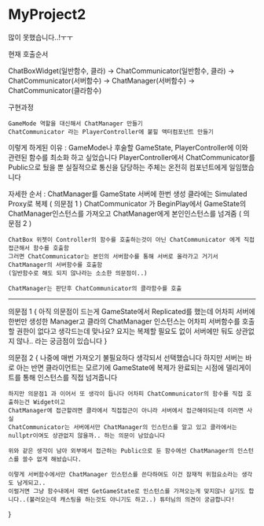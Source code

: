 # MyProject2
 
 많이 못했습니다..!ㅜㅜ

현재 호출순서

ChatBoxWidget(일반함수, 클라) -> ChatCommunicator(일반함수, 클라) -> ChatCommunicator(서버함수) -> 
ChatManager(서버함수) -> ChatCommunicator(클라함수)

구현과정

    GameMode 역할을 대신해서 ChatManager 만들기
    ChatCommunicator 라는 PlayerController에 붙힐 액터컴포넌트 만들기

이렇게 하게된 이유 :
    GameMode나 후술할 GameState, PlayerController에 이와 관련된 함수를 최소화 하고 싶었습니다
    PlayerController에서 ChatCommunicator를 Public으로 뒀을 뿐 실질적으로 통신을 담당하는 주체는 온전히 컴포넌트에게 일임했습니다

자세한 순서 :
    ChatManager를 GameState 서버에 한번 생성 클라에는 Simulated Proxy로 복제 ( 의문점 1 )
    ChatCommunicator 가 BeginPlay에서 GameState의 ChatManager인스턴스를 가져오고 ChatManager에게 본인인스턴스를 넘겨줌
    ( 의문점 2 )
 
    ChatBox 위젯이 Controller의 함수를 호출하는것이 아닌 ChatCommunicator 에게 직접 접근해서 함수를 호출함
    그러면 ChatCommunicator는 본인의 서버함수를 통해 서버로 올라가고 거기서 ChatManager의 서버함수를 호출함
    (일반함수로 해도 되지 않나라는 소소한 의문점이..)

    ChatManager는 판단후 ChatCommunicator의 클라함수를 호출
    
-----------------------------------
 의문점 1 
 {
    아직 의문점이 드는게 GameState에서 Replicated를 했는데 어차피 서버에 한번만 생성한 Manager고
    클라의 ChatManager 인스턴스는 어차피 서버함수를 호출할 권한이 없다고 생각드는데 맞나요? 
    요지는 복제할 필요도 없이 서버에만 둬도 상관없지 않나.. 라는 궁금점이 있습니다 
 }
 
 의문점 2
 {
    나중에 매번 가져오기 불필요하다 생각되서 선택했습니다
    하지만 서버는 바로 아는 반면 클라이언트는 모르기에 GameState에 복제가 완료되는 시점에 델리게이트를 통해 인스턴스를 직접 넘겨줍니다

    하지만 의문점1 과 이어서 또 생각이 듭니다 어차피 ChatCommunicator의 함수를 직접 호출하는건 Widget이고
    ChatManager에 접근할려면 클라에서 직접접근이 아니라 서버에서 접근해야되는데 이러면 사실
    ChatCommunicator는 서버에서만 ChatManager의 인스턴스를 알고 있고 클라에서는 nullptr이여도 상관없지 않을까.. 하는 의문이 남았습니다

    위와 같은 생각이 남아 외부에서 접근하는 Public으로 둔 함수에선 ChatManager의 인스턴스를 쓸수 없게 해놨습니다.

    이렇게 서버함수에서만 ChatManager 인스턴스를 쓴다하여도 이건 잠재적 위험요소라는 생각도 남게되고..
    이럴거면 그냥 함수내에서 매번 GetGameState로 인스턴스를 가져오는게 맞지않나 싶기도 합니다..(불러오는데 캐스팅을 하는것도 아니기도 하고..) 튜터님의 의견이 궁금합니다!
 }
